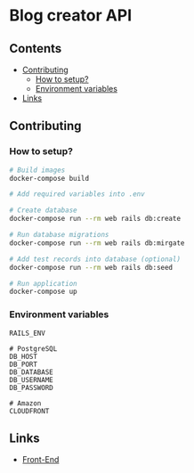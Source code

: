 # Blog creator API

## Contents
- [Contributing](#contributing)
  - [How to setup?](#how-to-setup)
  - [Environment variables](#environment-variables)
- [Links](#links)

## Contributing

### How to setup?

```bash
# Build images
docker-compose build

# Add required variables into .env

# Create database
docker-compose run --rm web rails db:create

# Run database migrations
docker-compose run --rm web rails db:mirgate

# Add test records into database (optional)
docker-compose run --rm web rails db:seed

# Run application
docker-compose up

```
### Environment variables
```dotenv
RAILS_ENV

# PostgreSQL
DB_HOST
DB_PORT
DB_DATABASE
DB_USERNAME
DB_PASSWORD

# Amazon
CLOUDFRONT
``` 

## Links

- [Front-End](https://github.com/v-lavs/blog-creator)